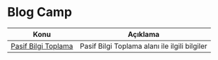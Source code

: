 # Blog Camp

Konu | Açıklama
---- | -----------
[Pasif Bilgi Toplama](pasif-bilgi-toplama.md) | Pasif Bilgi Toplama alanı ile ilgili bilgiler
